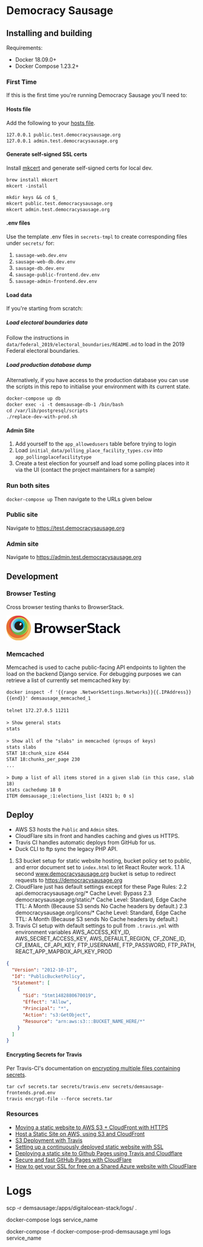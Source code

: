 # Democracy Sausage

## Installing and building

Requirements:

- Docker 18.09.0+
- Docker Compose 1.23.2+

### First Time

If this is the first time you're running Democracy Sausage you'll need to:

#### Hosts file

Add the following to your [hosts file](<https://en.wikipedia.org/wiki/Hosts_(file)>).

```
127.0.0.1 public.test.democracysausage.org
127.0.0.1 admin.test.democracysausage.org
```

#### Generate self-signed SSL certs

Install [mkcert](https://github.com/FiloSottile/mkcert) and generate self-signed certs for local dev.

```
brew install mkcert
mkcert -install
```

```
mkdir keys && cd $_
mkcert public.test.democracysausage.org
mkcert admin.test.democracysausage.org
```

#### .env files

Use the template .env files in `secrets-tmpl` to create corresponding files under `secrets/` for:

1. `sausage-web.dev.env`
2. `sausage-web-db.dev.env`
3. `sausage-db.dev.env`
4. `sausage-public-frontend.dev.env`
5. `sausage-admin-frontend.dev.env`

#### Load data

If you're starting from scratch:

##### Load electoral boundaries data

Follow the instructions in `data/federal_2019/electoral_boundaries/README.md` to load in the 2019 Federal electoral boundaries.

##### Load production database dump

Alternatively, if you have access to the production database you can use the scripts in this repo to initialise your environment with its current state.

```
docker-compose up db
docker exec -i -t demsausage-db-1 /bin/bash
cd /var/lib/postgresql/scripts
./replace-dev-with-prod.sh
```

#### Admin Site

1. Add yourself to the `app_allowedusers` table before trying to login
2. Load `initial_data/polling_place_facility_types.csv` into `app_pollingplacefacilitytype`
3. Create a test election for yourself and load some polling places into it via the UI (contact the project maintainers for a sample)

### Run both sites

`docker-compose up`
Then navigate to the URLs given below

### Public site

Navigate to https://test.democracysausage.org

### Admin site

Navigate to https://admin.test.democracysausage.org

## Development

### Browser Testing

Cross browser testing thanks to BrowserStack.

[<img src="assets/browserstack/Browserstack-logo@2x.png" width="300" height="65" alt="BrowserStack logo" />](https://www.browserstack.com)

### Memcached

Memcached is used to cache public-facing API endpoints to lighten the load on the backend Django service. For debugging purposes we can retrieve a list of currently set memcached key by:

```
docker inspect -f '{{range .NetworkSettings.Networks}}{{.IPAddress}}{{end}}' demsausage_memcached_1

telnet 172.27.0.5 11211

> Show general stats
stats

> Show all of the "slabs" in memcached (groups of keys)
stats slabs
STAT 18:chunk_size 4544
STAT 18:chunks_per_page 230
...

> Dump a list of all items stored in a given slab (in this case, slab 18)
stats cachedump 18 0
ITEM demsausage_:1:elections_list [4321 b; 0 s]
```

## Deploy

- AWS S3 hosts the `Public` and `Admin` sites.
- CloudFlare sits in front and handles caching and gives us HTTPS.
- Travis CI handles automatic deploys from GitHub for us.
- Duck CLI to ftp sync the legacy PHP API.

1.  S3 bucket setup for static website hosting, bucket policy set to public, and error document set to `index.html` to let React Router work.
    1.1 A second www.democracysausage.org bucket is setup to redirect requests to https://democracysausage.org
2.  CloudFlare just has default settings except for these Page Rules:
    2.2 api.democracysausage.org/\* Cache Level: Bypass
    2.3 democracysausage.org/static/\* Cache Level: Standard, Edge Cache TTL: A Month (Because S3 sends No Cache headers by default.)
    2.3 democracysausage.org/icons/\* Cache Level: Standard, Edge Cache TTL: A Month (Because S3 sends No Cache headers by default.)
3.  Travis CI setup with default settings to pull from `.travis.yml` with environment variables AWS_ACCESS_KEY_ID, AWS_SECRET_ACCESS_KEY, AWS_DEFAULT_REGION, CF_ZONE_ID, CF_EMAIL, CF_API_KEY, FTP_USERNAME, FTP_PASSWORD, FTP_PATH, REACT_APP_MAPBOX_API_KEY_PROD

```json
{
  "Version": "2012-10-17",
  "Id": "PublicBucketPolicy",
  "Statement": [
    {
      "Sid": "Stmt1482880670019",
      "Effect": "Allow",
      "Principal": "*",
      "Action": "s3:GetObject",
      "Resource": "arn:aws:s3:::BUCKET_NAME_HERE/*"
    }
  ]
}
```

#### Encrypting Secrets for Travis

Per Travis-CI's documentation on [encrypting multiple files containing secrets](https://docs.travis-ci.com/user/encrypting-files#Encrypting-multiple-files).

```
tar cvf secrets.tar secrets/travis.env secrets/demsausage-frontends.prod.env
travis encrypt-file --force secrets.tar
```

### Resources

- [Moving a static website to AWS S3 + CloudFront with HTTPS](https://medium.com/@willmorgan/moving-a-static-website-to-aws-s3-cloudfront-with-https-1fdd95563106)
- [Host a Static Site on AWS, using S3 and CloudFront](https://www.davidbaumgold.com/tutorials/host-static-site-aws-s3-cloudfront/)
- [S3 Deployment with Travis](https://renzo.lucioni.xyz/s3-deployment-with-travis/)
- [Setting up a continuously deployed static website with SSL](https://blog.kolibri.is/setting-up-a-continuously-deployed-static-website-with-ssl-39670b37b5c6)
- [Deploying a static site to Github Pages using Travis and Cloudflare](https://jmsbrdy.com/2017/07/deploying-a-static-site-to-github-pages-using-travis-and-cloudflare/)
- [Secure and fast GitHub Pages with CloudFlare](https://blog.cloudflare.com/secure-and-fast-github-pages-with-cloudflare/)
- [How to get your SSL for free on a Shared Azure website with CloudFlare](https://www.troyhunt.com/how-to-get-your-ssl-for-free-on-shared/)

# Logs

scp -r demsausage:/apps/digitalocean-stack/logs/ .

docker-compose logs service_name

docker-compose -f docker-compose-prod-demsausage.yml logs service_name
